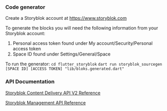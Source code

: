 ### Code generator

Create a Storyblok account at https://www.storyblok.com

To generate the blocks you will need the following information from your
Storyblok account:

1. Personal access token found under My account/Security/Personal access token
2. Space ID found under Settings/General/Space

To run the generator: `cd flutter_storyblok`
`dart run storyblok_sourcegen [SPACE ID] [ACCESS TOKEN] "lib/bloks.generated.dart"`

### API Documentation

[Storyblok Content Delivery API V2 Reference](https://www.storyblok.com/docs/api/content-delivery)

[Storyblok Management API Reference](https://www.storyblok.com/docs/api/management)
